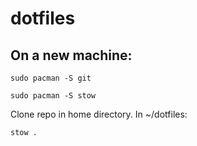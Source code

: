# dotfiles

## On a new machine:

``
sudo pacman -S git
``

``
sudo pacman -S stow
``

Clone repo in home directory.
In ~/dotfiles:

``
stow .
``
